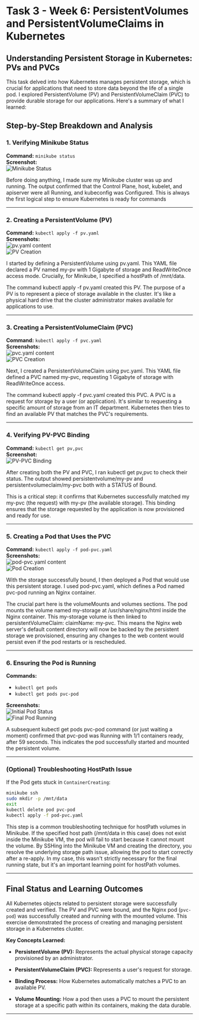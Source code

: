 
# Task 3 - Week 6: PersistentVolumes and PersistentVolumeClaims in Kubernetes

## Understanding Persistent Storage in Kubernetes: PVs and PVCs

This task delved into how Kubernetes manages persistent storage, which is crucial for applications that need to store data beyond the life of a single pod. I explored PersistentVolume (PV) and PersistentVolumeClaim (PVC) to provide durable storage for our applications. Here's a summary of what I learned: 

## Step-by-Step Breakdown and Analysis

### 1. Verifying Minikube Status 

**Command:** `minikube status`  
**Screenshot:**  
![Minikube Status](Images/imagestask3/Screenshot%202025-07-11%20203717.png)

Before doing anything, I made sure my Minikube cluster was up and running. The output confirmed that the Control Plane, host, kubelet, and apiserver were all Running, and kubeconfig was Configured. This is always the first logical step to ensure Kubernetes is ready for commands

---

### 2. Creating a PersistentVolume (PV) 

**Command:** `kubectl apply -f pv.yaml`  
**Screenshots:**  
![pv.yaml content](Images/imagestask3/Screenshot%202025-07-11%20203941.png)  
![PV Creation](Images/imagestask3/Screenshot%202025-07-11%20203732.png)

I started by defining a PersistentVolume using pv.yaml. This YAML file declared a PV named my-pv with 1 Gigabyte of storage and ReadWriteOnce access mode. Crucially, for Minikube, I specified a hostPath of /mnt/data.

The command kubectl apply -f pv.yaml created this PV. The purpose of a PV is to represent a piece of storage available in the cluster. It's like a physical hard drive that the cluster administrator makes available for applications to use.

---

### 3. Creating a PersistentVolumeClaim (PVC) 

**Command:** `kubectl apply -f pvc.yaml`  
**Screenshots:**  
![pvc.yaml content](Images/imagestask3/Screenshot%202025-07-11%20203946.png)  
![PVC Creation](Images/imagestask3/Screenshot%202025-07-11%20203732.png)

Next, I created a PersistentVolumeClaim using pvc.yaml. This YAML file defined a PVC named my-pvc, requesting 1 Gigabyte of storage with ReadWriteOnce access.

The command kubectl apply -f pvc.yaml created this PVC. A PVC is a request for storage by a user (or application). It's similar to requesting a specific amount of storage from an IT department. Kubernetes then tries to find an available PV that matches the PVC's requirements.

---

### 4. Verifying PV-PVC Binding 

**Command:** `kubectl get pv,pvc`  
**Screenshot:**  
![PV-PVC Binding](Images/imagestask3/Screenshot%202025-07-11%20203732.png)

After creating both the PV and PVC, I ran kubectl get pv,pvc to check their status. The output showed persistentvolume/my-pv and persistentvolumeclaim/my-pvc both with a STATUS of Bound.

This is a critical step: it confirms that Kubernetes successfully matched my my-pvc (the request) with my-pv (the available storage). This binding ensures that the storage requested by the application is now provisioned and ready for use.

---

### 5. Creating a Pod that Uses the PVC 

**Command:** `kubectl apply -f pod-pvc.yaml`  
**Screenshots:**  
![pod-pvc.yaml content](Images/imagestask3/Screenshot%202025-07-11%20203952.png)  
![Pod Creation](Images/imagestask3/Screenshot%202025-07-11%20203732.png)

With the storage successfully bound, I then deployed a Pod that would use this persistent storage. I used pod-pvc.yaml, which defines a Pod named pvc-pod running an Nginx container.

The crucial part here is the volumeMounts and volumes sections. The pod mounts the volume named my-storage at /usr/share/nginx/html inside the Nginx container. This my-storage volume is then linked to persistentVolumeClaim: claimName: my-pvc. This means the Nginx web server's default content directory will now be backed by the persistent storage we provisioned, ensuring any changes to the web content would persist even if the pod restarts or is rescheduled.

---

### 6. Ensuring the Pod is Running 

**Commands:**  
- `kubectl get pods`  
- `kubectl get pods pvc-pod`  

**Screenshots:**  
![Initial Pod Status](Images/imagestask3/Screenshot%202025-07-11%20203732.png)  
![Final Pod Running](Images/imagestask3/Screenshot%202025-07-11%20203815.png)

A subsequent kubectl get pods pvc-pod command (or just waiting a moment) confirmed that pvc-pod was Running with 1/1 containers ready, after 59 seconds. This indicates the pod successfully started and mounted the persistent volume.

---

### (Optional) Troubleshooting HostPath Issue 

If the Pod gets stuck in `ContainerCreating`:

```bash
minikube ssh
sudo mkdir -p /mnt/data
exit
kubectl delete pod pvc-pod
kubectl apply -f pod-pvc.yaml
```
This step is a common troubleshooting technique for hostPath volumes in Minikube. If the specified host path (/mnt/data in this case) does not exist inside the Minikube VM, the pod will fail to start because it cannot mount the volume. By SSHing into the Minikube VM and creating the directory, you resolve the underlying storage path issue, allowing the pod to start correctly after a re-apply. In my case, this wasn't strictly necessary for the final running state, but it's an important learning point for hostPath volumes.

---

## Final Status and Learning Outcomes

All Kubernetes objects related to persistent storage were successfully created and verified. The PV and PVC were bound, and the Nginx pod (`pvc-pod`) was successfully created and running with the mounted volume. This exercise demonstrated the process of creating and managing persistent storage in a Kubernetes cluster. 

**Key Concepts Learned:**

- **PersistentVolume (PV):** Represents the actual physical storage  capacity provisioned by an administrator.

- **PersistentVolumeClaim (PVC):** Represents a user's request for storage.

- **Binding Process:**  How Kubernetes automatically matches a PVC to an available PV.

- **Volume Mounting:**  How a pod then uses a PVC to mount the persistent storage at a specific path within its containers, making the data durable.

---

